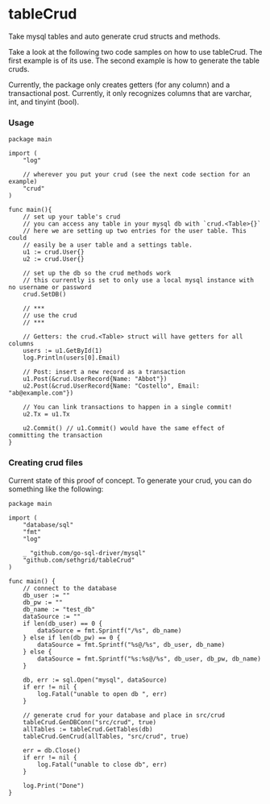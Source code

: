 tableCrud
=========

Take mysql tables and auto generate crud structs and methods.

Take a look at the following two code samples on how to use tableCrud. The first example is of its use. The second example is how to generate the table cruds. 

Currently, the package only creates getters (for any column) and a transactional post.  Currently, it only recognizes columns that are varchar, int, and tinyint (bool). 

### Usage

```
package main

import (
    "log"
    
    // wherever you put your crud (see the next code section for an example)
    "crud"
)

func main(){
	// set up your table's crud
	// you can access any table in your mysql db with `crud.<Table>{}`
	// here we are setting up two entries for the user table. This could 
	// easily be a user table and a settings table.
	u1 := crud.User{}
	u2 := crud.User{}

	// set up the db so the crud methods work
	// this currently is set to only use a local mysql instance with no username or password
	crud.SetDB()
	
	// ***
	// use the crud
	// ***
	
	// Getters: the crud.<Table> struct will have getters for all columns
	users := u1.GetById(1)
	log.Println(users[0].Email)
	
	// Post: insert a new record as a transaction
	u1.Post(&crud.UserRecord{Name: "Abbot"})
	u2.Post(&crud.UserRecord{Name: "Costello", Email: "ab@example.com"})
	
	// You can link transactions to happen in a single commit!
	u2.Tx = u1.Tx
	
	u2.Commit() // u1.Commit() would have the same effect of committing the transaction
}
```

### Creating crud files

Current state of this proof of concept. To generate your crud, you can do something like the following:

```
package main

import (
	"database/sql"
	"fmt"
	"log"

	_ "github.com/go-sql-driver/mysql"
	"github.com/sethgrid/tableCrud"
)

func main() {
	// connect to the database
	db_user := ""
	db_pw := ""
	db_name := "test_db"
	dataSource := ""
	if len(db_user) == 0 {
		dataSource = fmt.Sprintf("/%s", db_name)
	} else if len(db_pw) == 0 {
		dataSource = fmt.Sprintf("%s@/%s", db_user, db_name)
	} else {
		dataSource = fmt.Sprintf("%s:%s@/%s", db_user, db_pw, db_name)
	}

	db, err := sql.Open("mysql", dataSource)
	if err != nil {
		log.Fatal("unable to open db ", err)
	}
	
	// generate crud for your database and place in src/crud
	tableCrud.GenDBConn("src/crud", true)
	allTables := tableCrud.GetTables(db)
	tableCrud.GenCrud(allTables, "src/crud", true)

	err = db.Close()
	if err != nil {
		log.Fatal("unable to close db", err)
	}

	log.Print("Done")
}

```
